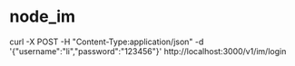 # node_im

curl -X POST -H "Content-Type:application/json" -d '{"username":"li","password":"123456"}' http://localhost:3000/v1/im/login
